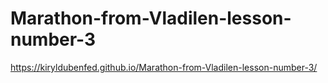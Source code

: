 # Marathon-from-Vladilen-lesson-number-3


https://kiryldubenfed.github.io/Marathon-from-Vladilen-lesson-number-3/
